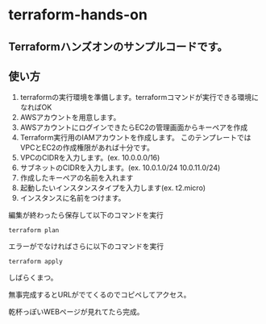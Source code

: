 # terraform-hands-on

## Terraformハンズオンのサンプルコードです。

## 使い方
1. terraformの実行環境を準備します。terraformコマンドが実行できる環境になればOK
1. AWSアカウントを用意します。
2. AWSアカウントにログインできたらEC2の管理画面からキーペアを作成
3. Terraform実行用のIAMアカウントを作成します。
  このテンプレートではVPCとEC2の作成権限があれば十分です。
4. VPCのCIDRを入力します。(ex. 10.0.0.0/16)
5. サブネットのCIDRを入力します。(ex. 10.0.1.0/24 10.0.11.0/24)
6. 作成したキーペアの名前を入れます
7. 起動したいインスタンスタイプを入力します(ex. t2.micro)
8. インスタンスに名前をつけます。

編集が終わったら保存して以下のコマンドを実行
```
terraform plan
```

エラーがでなければさらに以下のコマンドを実行

```
terraform apply
```

しばらくまつ。

無事完成するとURLがでてくるのでコピペしてアクセス。

乾杯っぽいWEBページが見れてたら完成。
